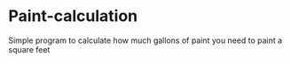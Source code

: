 # Paint-calculation
Simple program to calculate how much gallons of paint you need to paint a square feet
